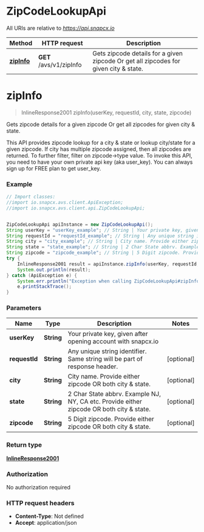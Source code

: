 # ZipCodeLookupApi

All URIs are relative to *https://api.snapcx.io*

Method | HTTP request | Description
------------- | ------------- | -------------
[**zipInfo**](ZipCodeLookupApi.md#zipInfo) | **GET** /avs/v1/zipInfo | Gets zipcode details for a given zipcode Or get all zipcodes for given city &amp; state.


<a name="zipInfo"></a>
# **zipInfo**
> InlineResponse2001 zipInfo(userKey, requestId, city, state, zipcode)

Gets zipcode details for a given zipcode Or get all zipcodes for given city &amp; state.

This API provides zipcode lookup for a city &amp; state or lookup city/state for a given zipcode. If city has multiple zipcode assigned, then all zipcodes are returned. To further filter, filter on zipcode-&gt;type value. To invoke this API, you need to have your own private api key (aka user_key). You can always sign up for FREE plan to get user_key. 

### Example
```java
// Import classes:
//import io.snapcx.avs.client.ApiException;
//import io.snapcx.avs.client.api.ZipCodeLookupApi;


ZipCodeLookupApi apiInstance = new ZipCodeLookupApi();
String userKey = "userKey_example"; // String | Your private key, given after opening account with snapcx.io
String requestId = "requestId_example"; // String | Any unique string identifier. Same string will be part of response header.
String city = "city_example"; // String | City name. Provide either zipcode OR both city & state.
String state = "state_example"; // String | 2 Char State abbrv. Example NJ, NY, CA etc. Provide either zipcode OR both city & state.
String zipcode = "zipcode_example"; // String | 5 Digit zipcode. Provide either zipcode OR both city & state.
try {
    InlineResponse2001 result = apiInstance.zipInfo(userKey, requestId, city, state, zipcode);
    System.out.println(result);
} catch (ApiException e) {
    System.err.println("Exception when calling ZipCodeLookupApi#zipInfo");
    e.printStackTrace();
}
```

### Parameters

Name | Type | Description  | Notes
------------- | ------------- | ------------- | -------------
 **userKey** | **String**| Your private key, given after opening account with snapcx.io |
 **requestId** | **String**| Any unique string identifier. Same string will be part of response header. | [optional]
 **city** | **String**| City name. Provide either zipcode OR both city &amp; state. | [optional]
 **state** | **String**| 2 Char State abbrv. Example NJ, NY, CA etc. Provide either zipcode OR both city &amp; state. | [optional]
 **zipcode** | **String**| 5 Digit zipcode. Provide either zipcode OR both city &amp; state. | [optional]

### Return type

[**InlineResponse2001**](InlineResponse2001.md)

### Authorization

No authorization required

### HTTP request headers

 - **Content-Type**: Not defined
 - **Accept**: application/json

